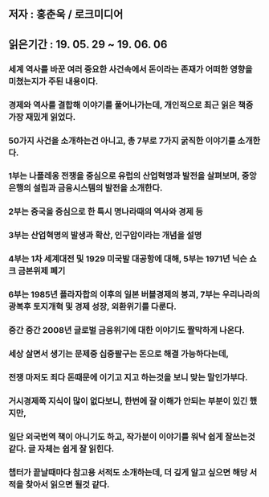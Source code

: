 ## 저자 : 홍춘욱 / 로크미디어

## 읽은기간 : 19. 05. 29 ~ 19. 06. 06

### 세계 역사를 바꾼 여러 중요한 사건속에서 돈이라는 존재가 어떠한 영향을 미쳤는지가 주된 내용이다.

### 경제와 역사를 결합해 이야기를 풀어나가는데, 개인적으로 최근 읽은 책중 가장 재밌게 읽었다.

### 50가지 사건을 소개하는건 아니고, 총 7부로 7가지 굵직한 이야기를 소개한다.

### 1부는 나폴레옹 전쟁을 중심으로 유럽의 산업혁명과 발전을 살펴보며, 중앙은행의 설립과 금융시스템의 발전을 소개한다.

### 2부는 중국을 중심으로 한 특시 명나라때의 역사와 경제 등

### 3부는 산업혁명의 발생과 확산, 인구압이라는 개념을 설명

### 4부는 1차 세계대전 및 1929 미국발 대공항에 대해, 5부는 1971년 닉슨 쇼크 금본위제 폐기

### 6부는 1985년 플라자합의 이후의 일본 버블경제의 붕괴, 7부는 우리나라의 광복후 토지개혁 및 경제 성장, 외환위기를 다룬다.

### 중간 중간 2008년 글로벌 금융위기에 대한 이야기도 짤막하게 나온다.


### 세상 살면서 생기는 문제중 십중팔구는 돈으로 해결 가능하다는데,

### 전쟁 마저도 죄다 돈때문에 이기고 지고 하는것을 보니 맞는 말인가부다.

### 거시경제쪽 지식이 많이 없다보니, 한번에 잘 이해가 안되는 부분이 있긴 했지만,

### 일단 외국번역 책이 아니기도 하고, 작가분이 이야기를 워낙 쉽게 잘쓰는것 같다. 글 자체는 쉽게 잘 읽힌다.

### 챕터가 끝날때마다 참고용 서적도 소개하는데, 더 깊게 알고 싶으면 해당 서적을 찾아서 읽으면 될것 같다.

